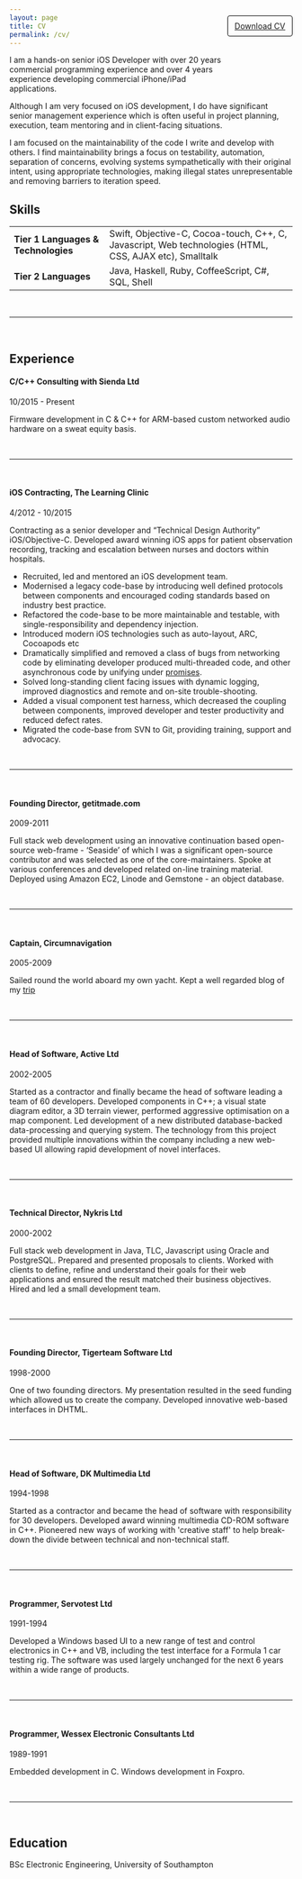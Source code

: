 ```yaml
---
layout: page
title: CV
permalink: /cv/
---
```


<div style="float:right; line-height:23px; border: 1px solid black; border-radius: 4px; padding: 6px 12px; top:-70px; position: relative"><a href="\files\Nick-Ager-CV-2-2016.pdf">Download CV</a></div>

I am a hands-on senior iOS Developer with over 20 years commercial programming experience and over 4 years experience developing commercial iPhone/iPad applications.

Although I am very focused on iOS development, I do have significant senior management experience which is often useful in project planning, execution, team mentoring and in client-facing situations.

I am focused on the maintainability of the code I write and develop with others. I find maintainability brings a focus on testability, automation, separation of concerns, evolving systems sympathetically with their original intent, using appropriate technologies, making illegal states unrepresentable and removing barriers to iteration speed.

## Skills

<table>
<tr><td><strong>Tier 1 Languages & Technologies</strong></td><td>Swift, Objective-C, Cocoa-touch, C++, C, Javascript, Web technologies (HTML, CSS, AJAX etc), Smalltalk</td></tr>
<tr><td><strong>Tier 2 Languages</strong></td><td>Java, Haskell, Ruby, CoffeeScript, C#, SQL, Shell</td></tr>
</table>

<br />

---  

<br />

## Experience



#### C/C++ Consulting with Sienda Ltd
10/2015 - Present

Firmware development in C & C++ for ARM-based custom networked audio hardware on a sweat equity basis.  

<br />

---  

<br />

#### iOS Contracting, The Learning Clinic
4/2012 - 10/2015

Contracting as a senior developer and “Technical Design Authority” iOS/Objective-C. Developed award winning iOS apps for patient observation recording, tracking and escalation between nurses and doctors within hospitals.

* Recruited, led and mentored an iOS development team.
* Modernised a legacy code-base by introducing well defined protocols between components and encouraged coding standards based on industry best practice.
* Refactored the code-base to be more maintainable and testable, with single-responsibility and dependency injection.
* Introduced modern iOS technologies such as auto-layout, ARC, Cocoapods etc
* Dramatically simplified and removed a class of bugs from networking code by eliminating developer produced multi-threaded code, and other asynchronous code by unifying under [promises](https://promisesaplus.com).
* Solved long-standing client facing issues with dynamic logging, improved diagnostics and remote and on-site trouble-shooting.
* Added a visual component test harness, which decreased the coupling between components, improved developer and tester productivity and reduced defect rates.
* Migrated the code-base from SVN to Git, providing training, support and advocacy.

<br />

---  

<br />


#### Founding Director, getitmade.com
2009-2011

Full stack web development using an innovative continuation based open-source web-frame - ‘Seaside’ of which I was a significant open-source contributor and was selected as one of the core-maintainers. Spoke at various conferences and developed related on-line training material. Deployed using Amazon EC2, Linode and Gemstone - an object database.

<br />

---  

<br />

#### Captain, Circumnavigation
2005-2009

Sailed round the world aboard my own yacht. Kept a well regarded blog of my [trip](http://kikasailing.blogspot.com)

<br />

---  

<br />

#### Head of Software, Active Ltd
2002-2005

Started as a contractor and finally became the head of software leading a team of 60 developers. Developed components in C++; a visual state diagram editor, a 3D terrain viewer, performed aggressive optimisation on a map component. Led development of a new distributed database-backed data-processing and querying system. The technology from this project provided multiple innovations within the company including a new web-based UI allowing rapid development of novel interfaces.

<br />

---  

<br />

#### Technical Director, Nykris Ltd
2000-2002

Full stack web development in Java, TLC, Javascript using Oracle and PostgreSQL. Prepared and presented proposals to clients. Worked with clients to define, refine and understand their goals for their web applications and ensured the result matched their business objectives. Hired and led a small development team.

<br />

---  

<br />

#### Founding Director, Tigerteam Software Ltd
1998-2000

One of two founding directors. My presentation resulted in the seed funding which allowed us to create the company. Developed innovative web-based interfaces in DHTML.

<br />

---  

<br />

#### Head of Software, DK Multimedia Ltd
1994-1998

Started as a contractor and became the head of software with responsibility for 30 developers. Developed award winning multimedia CD-ROM software in C++.  Pioneered new ways of working with 'creative staff' to help break-down the divide between technical and non-technical staff.

<br />

---  

<br />

#### Programmer, Servotest Ltd
1991-1994

Developed a Windows based UI to a new range of test and control electronics in C++ and VB, including the test interface for a Formula 1 car testing rig.  The software was used largely unchanged for the next 6 years within a wide range of products.

<br />

---  

<br />

#### Programmer, Wessex Electronic Consultants Ltd
1989-1991

Embedded development in C. Windows development in Foxpro.

<br />

---  

<br />

## Education
BSc Electronic Engineering, University of Southampton
